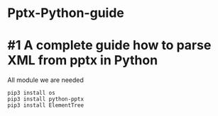 # Pptx-Python-guide


# #1 A complete guide how to parse XML from pptx in Python


All module we are needed
```
pip3 install os
pip3 install python-pptx
pip3 install ElementTree
```

